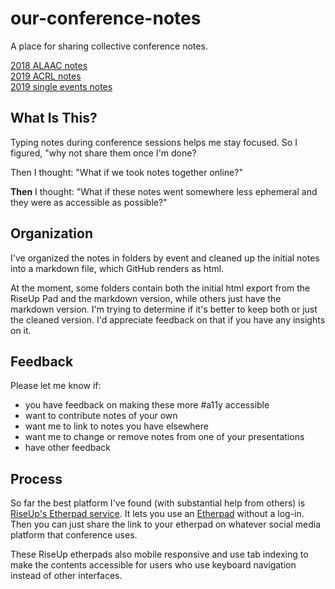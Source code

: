 # our-conference-notes
A place for sharing collective conference notes.

[2018 ALAAC notes](/2018-ALAAC-american-library-association-annual-conference)  
[2019 ACRL notes](/2019-ACRL-association-of-college-and-research-libraries)  
[2019 single events notes](/2019-single-events)  

## What Is This?  

Typing notes during conference sessions helps me stay focused. So I figured, "why not share them once I'm done?  

Then I thought: "What if we took notes together online?"  

__Then__ I thought: "What if these notes went somewhere less ephemeral and they were as accessible as possible?"  

## Organization  

I've organized the notes in folders by event and cleaned up the initial notes into a markdown file, which GitHub renders as html.  

At the moment, some folders contain both the initial html export from the RiseUp Pad and the markdown version, while others just have the markdown version. I'm trying to determine if it's better to keep both or just the cleaned version. I'd appreciate feedback on that if you have any insights on it.  

## Feedback  

Please let me know if:  
- you have feedback on making these more #a11y accessible  
- want to contribute notes of your own  
- want me to link to notes you have elsewhere  
- want me to change or remove notes from one of your presentations  
- have other feedback    

## Process  

So far the best platform I've found (with substantial help from others) is [RiseUp's Etherpad service](https://pad.riseup.net). It lets you use an [Etherpad](https://etherpad.org) without a log-in. Then you can just share the link to your etherpad on whatever social media platform that conference uses.  

These RiseUp etherpads also mobile responsive and use tab indexing to make the contents accessible for users who use keyboard navigation instead of other interfaces.  